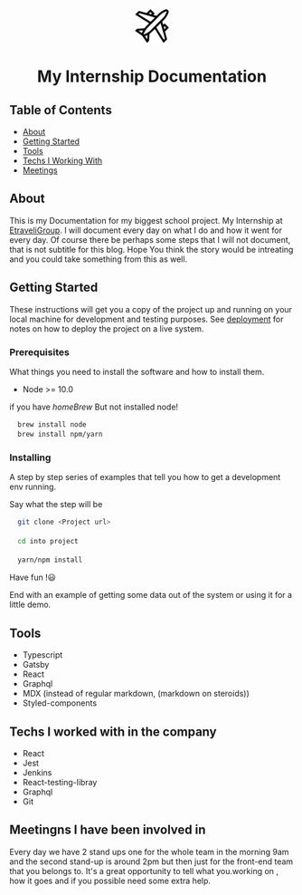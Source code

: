 <p align="center">
  <a href="https://www.marcellable.com">
    <img alt="superhero" src="travel.png" width="60" />
  </a>
</p>

<h1 align="center">
  My Internship Documentation
</h1>

## Table of Contents

* [About](#about)
* [Getting Started](#getting_started)
* [Tools](#tools)
* [Techs I Working With](#techs)
* [Meetings](#meetings)


## About <a name = "about"></a>

This is my Documentation for my biggest school project. My Internship at [EtraveliGroup](https://www.etraveligroup.com/).
I will document every day on  what I do and how it went for every day. Of course there be perhaps some steps that I will not document, that is not subtitle for this blog. Hope You think the story would be intreating and you could take something from this as well.

## Getting Started <a name = "getting_started"></a>

These instructions will get you a copy of the project up and running on your local machine for development and testing purposes. See [deployment](#deployment) for notes on how to deploy the project on a live system.

### Prerequisites

What things you need to install the software and how to install them.

* Node >= 10.0

if you have *homeBrew* But not installed node!
``` bash
  brew install node
  brew install npm/yarn
```

### Installing

A step by step series of examples that tell you how to get a development env running.

Say what the step will be

``` bash
  git clone <Project url>

  cd into project

  yarn/npm install
```

Have fun !😃


End with an example of getting some data out of the system or using it for a little demo.

## Tools <a name = "tools"></a>

* Typescript
* Gatsby
* React
* Graphql
* MDX (instead of regular markdown, (markdown on steroids))
* Styled-components


## Techs I worked with in the company <a name = "techs" > </a>

* React
* Jest
* Jenkins
* React-testing-libray
* Graphql
* Git

## Meetingns I have been involved in <a name = "meetings" > </a>

Every day we have 2 stand ups one for the whole team in the morning 9am and the second stand-up is around 2pm but then just for the front-end team that you belongs to. It's a great opportunity to tell what you.working on , how it goes and if you possible need some extra help.  
